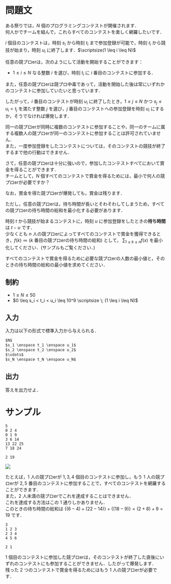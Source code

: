 問題文
=====
ある祭りでは，$N$ 個のプログラミングコンテストが開催されます．  
何人かでチームを組んで，これらすべてのコンテストを楽しく網羅したいです．  

$i$ 個目のコンテストは，時刻 $s_i$ から時刻 $t_i$ まで参加登録が可能で，時刻 $t_i$ から競技が始まり，時刻 $u_i$ に終了します．$\scriptsize(1 \leq i \leq N)$  

任意の競プロerは，次のようにして活動を開始することができます：  
- $1 \leq i \leq N$ なる整数 $i$ を選び，時刻 $t_i$ に $i$ 番目のコンテストに参加する．

また，任意の競プロerは競プロ中毒であって，活動を開始した後は常にいずれかのコンテストに参加していたいと思っています．

したがって，$i$ 番目のコンテストが時刻 $u_i$ に終了したとき，$1 \leq j \leq N$ かつ $s_j \leq u_i < t_j$ を満たす整数 $j$ を選び，$j$ 番目のコンテストへの参加登録を時刻 $u_i$ にするか，そうでなければ爆発します．  

同一の競プロerが同時に複数のコンテストに参加することや，同一のチームに属する複数人の競プロerが同一のコンテストに参加することは許可されていません．  
また，一度参加登録をしたコンテストについては，そのコンテストの競技が終了するまで他の行動はできません．

さて，任意の競プロerは十分に強いので，参加したコンテストすべてにおいて賞金を得ることができます．  
チームとして，$N$ 個すべてのコンテストで賞金を得るためには，最小で何人の競プロerが必要ですか？  

なお，賞金を得た競プロerが爆発しても，賞金は残ります．

ただし，任意の競プロerは，待ち時間が長いとそわそわしてしまうため，すべての競プロerの待ち時間の総和を最小化する必要があります．

時刻 $t$ から競技が始まるコンテストに，時刻 $u$ に参加登録をしたときの**待ち時間**は $t - u$ です．  
少なくとも $n$ 人の競プロerによってすべてのコンテストで賞金を獲得できるとき，$f(k) \coloneqq (k$ 番目の競プロerの待ち時間の総和$)$ として， $\displaystyle \sum_{1 \leq k \leq n} f(x)$ を最小化してください．(サンプルもご覧ください．)


すべてのコンテストで賞金を得るために必要な競プロerの人数の最小値と，そのときの待ち時間の総和の最小値を求めてください．

制約
-----
- $1 \leq N \leq 50$
- $0 \leq s_i < t_i < u_i \leq 10^9 \scriptsize \; (1 \leq i \leq N)$

入力
-----
入力は以下の形式で標準入力から与えられる．
```md
$N$  
$s_1 \enspace t_1 \enspace u_1$  
$s_2 \enspace t_2 \enspace u_2$  
$\vdots$  
$s_N \enspace t_N \enspace u_N$  
```

出力
-----
答えを出力せよ．  

サンプル
=====
```入力例1
5
0 2 4
0 1 9
3 6 14
13 22 25
7 18 24
```
```出力例1
2 19
```
![](https://u.cubeupload.com/kakurenbo/3desample0001.png)

たとえば，$1$ 人の競プロerが $1, 3, 4$ 個目のコンテストに参加し，もう $1$ 人の競プロerが $2, 5$ 番目のコンテストに参加することで，すべてのコンテストを網羅することができます．  
また，$2$ 人未満の競プロerでこれを達成することはできません．  
これを達成する方法はこの $1$ 通りしかありません．  
このときの待ち時間の総和は $\{ (6 - 4) + (22 - 14) \} + \{ (18 - 9) \} = (2 + 8) + 9 = 19$ です．

```入力例2
3
1 2 3
2 3 4
4 5 6
```
```出力例2
2 1
```

$1$ 個目のコンテストに参加した競プロerは，そのコンテストが終了した直後にいずれのコンテストにも参加することができません．したがって爆発します．  
残った $2$ つのコンテストで賞金を得るためにはもう $1$ 人の競プロerが必要です．  
